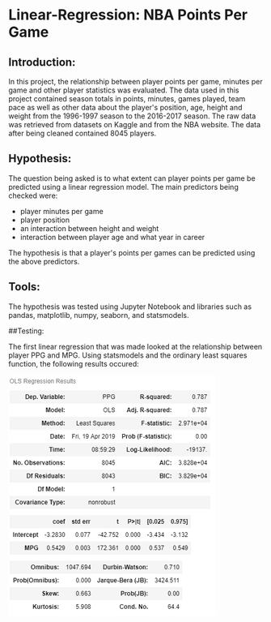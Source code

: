 # Linear-Regression: NBA Points Per Game 

## Introduction:

  In this project, the relationship between player points per game, minutes per game and other player statistics was evaluated. The data used in this project contained season totals in points, minutes, games played, team pace as well as other data about the player's position, age, height and weight from the 1996-1997 season to the 2016-2017 season. The raw data was retrieved from datasets on Kaggle and from the NBA website. The data after being cleaned contained 8045 players.
  
## Hypothesis:

The question being asked is to what extent can player points per game be predicted using a linear regression model. The main predictors being checked were: 
- player minutes per game
- player position 
- an interaction between height and weight
- interaction between player age and what year in career 

The hypothesis is that a player's points per games can be predicted using the above predictors. 

## Tools: 

The hypothesis was tested using Jupyter Notebook and libraries such as pandas, matplotlib, numpy, seaborn, and statsmodels.

##Testing: 

The first linear regression that was made looked at the relationship between player PPG and MPG. Using statsmodels and the ordinary least squares function, the following results occured: 

![observations](https://github.com/AR3441/Linear-Regression/blob/master/observations/basic_ppgmpg.PNG)
